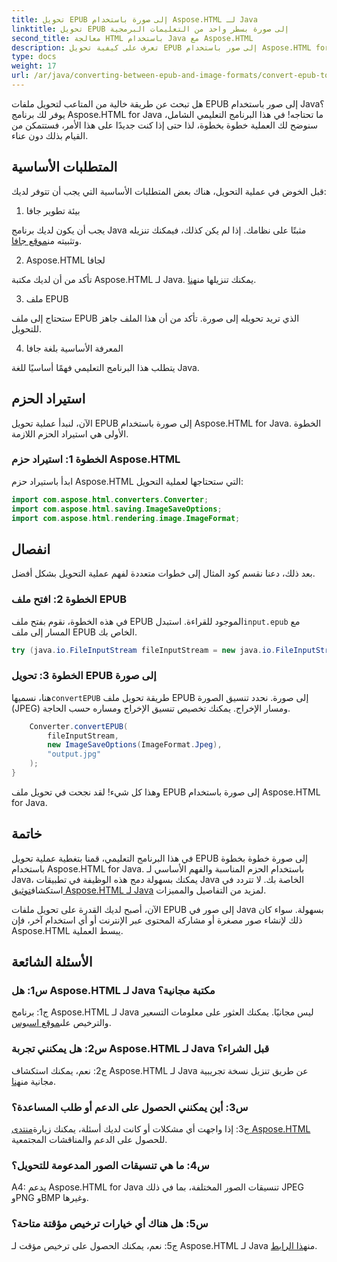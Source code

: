 ```yaml
---
title: تحويل EPUB إلى صورة باستخدام Aspose.HTML لـ Java
linktitle: تحويل EPUB إلى صورة بسطر واحد من التعليمات البرمجية
second_title: معالجة HTML باستخدام Java مع Aspose.HTML
description: تعرف على كيفية تحويل EPUB إلى صور باستخدام Aspose.HTML for Java. دليل خطوة بخطوة لإجراء عمليات تحويل سهلة.
type: docs
weight: 17
url: /ar/java/converting-between-epub-and-image-formats/convert-epub-to-image-single-line/
---
```

هل تبحث عن طريقة خالية من المتاعب لتحويل ملفات EPUB إلى صور باستخدام Java؟ يوفر لك برنامج Aspose.HTML for Java ما تحتاجه! في هذا البرنامج التعليمي الشامل، سنوضح لك العملية خطوة بخطوة، لذا حتى إذا كنت جديدًا على هذا الأمر، فستتمكن من القيام بذلك دون عناء. 

## المتطلبات الأساسية

قبل الخوض في عملية التحويل، هناك بعض المتطلبات الأساسية التي يجب أن تتوفر لديك:

1. بيئة تطوير جافا

 يجب أن يكون لديك برنامج Java مثبتًا على نظامك. إذا لم يكن كذلك، فيمكنك تنزيله وتثبيته من[موقع جافا](https://www.java.com/en/download/).

2. Aspose.HTML لجافا

 تأكد من أن لديك مكتبة Aspose.HTML لـ Java. يمكنك تنزيلها من[هنا](https://releases.aspose.com/html/java/).

3. ملف EPUB

ستحتاج إلى ملف EPUB الذي تريد تحويله إلى صورة. تأكد من أن هذا الملف جاهز للتحويل.

4. المعرفة الأساسية بلغة جافا

يتطلب هذا البرنامج التعليمي فهمًا أساسيًا للغة Java.

## استيراد الحزم

الآن، لنبدأ عملية تحويل EPUB إلى صورة باستخدام Aspose.HTML for Java. الخطوة الأولى هي استيراد الحزم اللازمة.

### الخطوة 1: استيراد حزم Aspose.HTML

ابدأ باستيراد حزم Aspose.HTML التي ستحتاجها لعملية التحويل:

```java
import com.aspose.html.converters.Converter;
import com.aspose.html.saving.ImageSaveOptions;
import com.aspose.html.rendering.image.ImageFormat;
```

## انفصال

بعد ذلك، دعنا نقسم كود المثال إلى خطوات متعددة لفهم عملية التحويل بشكل أفضل.

### الخطوة 2: افتح ملف EPUB

 في هذه الخطوة، نقوم بفتح ملف EPUB الموجود للقراءة. استبدل`input.epub` مع المسار إلى ملف EPUB الخاص بك.

```java
try (java.io.FileInputStream fileInputStream = new java.io.FileInputStream("input.epub")) {
```

### الخطوة 3: تحويل EPUB إلى صورة

 هنا، نسميها`convertEPUB` طريقة تحويل ملف EPUB إلى صورة. نحدد تنسيق الصورة (JPEG) ومسار الإخراج. يمكنك تخصيص تنسيق الإخراج ومساره حسب الحاجة.

```java
    Converter.convertEPUB(
        fileInputStream,
        new ImageSaveOptions(ImageFormat.Jpeg),
        "output.jpg"
    );
}
```

وهذا كل شيء! لقد نجحت في تحويل ملف EPUB إلى صورة باستخدام Aspose.HTML for Java.

## خاتمة

في هذا البرنامج التعليمي، قمنا بتغطية عملية تحويل EPUB إلى صورة خطوة بخطوة باستخدام Aspose.HTML for Java. باستخدام الحزم المناسبة والفهم الأساسي لـ Java، يمكنك بسهولة دمج هذه الوظيفة في تطبيقات Java الخاصة بك. لا تتردد في استكشاف[توثيق Aspose.HTML لـ Java](https://reference.aspose.com/html/java/) لمزيد من التفاصيل والمميزات.

الآن، أصبح لديك القدرة على تحويل ملفات EPUB إلى صور في Java بسهولة. سواء كان ذلك لإنشاء صور مصغرة أو مشاركة المحتوى عبر الإنترنت أو أي استخدام آخر، فإن Aspose.HTML يبسط العملية.

## الأسئلة الشائعة

### س1: هل Aspose.HTML لـ Java مكتبة مجانية؟

 ج1: برنامج Aspose.HTML لـ Java ليس مجانيًا. يمكنك العثور على معلومات التسعير والترخيص على[موقع اسبوس](https://purchase.aspose.com/buy).

### س2: هل يمكنني تجربة Aspose.HTML لـ Java قبل الشراء؟

 ج2: نعم، يمكنك استكشاف Aspose.HTML لـ Java عن طريق تنزيل نسخة تجريبية مجانية من[هنا](https://releases.aspose.com/html/java).

### س3: أين يمكنني الحصول على الدعم أو طلب المساعدة؟

 ج3: إذا واجهت أي مشكلات أو كانت لديك أسئلة، يمكنك زيارة[منتدى Aspose.HTML](https://forum.aspose.com/) للحصول على الدعم والمناقشات المجتمعية.

### س4: ما هي تنسيقات الصور المدعومة للتحويل؟

A4: يدعم Aspose.HTML for Java تنسيقات الصور المختلفة، بما في ذلك JPEG وPNG وBMP وغيرها.

### س5: هل هناك أي خيارات ترخيص مؤقتة متاحة؟

 ج5: نعم، يمكنك الحصول على ترخيص مؤقت لـ Aspose.HTML لـ Java من[هذا الرابط](https://purchase.aspose.com/temporary-license/).